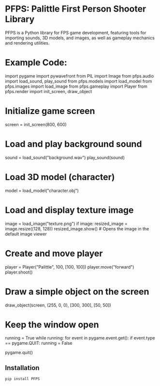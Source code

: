 # PFPS: Palittle First Person Shooter Library

PFPS is a Python library for FPS game development, featuring tools for importing sounds, 3D models, and images, as well as gameplay mechanics and rendering utilities.

# Example Code:


import pygame
import pywavefront
from PIL import Image
from pfps.audio import load_sound, play_sound
from pfps.models import load_model
from pfps.images import load_image
from pfps.gameplay import Player
from pfps.render import init_screen, draw_object

# Initialize game screen
screen = init_screen(800, 600)

# Load and play background sound
sound = load_sound("background.wav")
play_sound(sound)

# Load 3D model (character)
model = load_model("character.obj")

# Load and display texture image
image = load_image("texture.png")
if image:
    resized_image = image.resize((128, 128))
    resized_image.show()  # Opens the image in the default image viewer

# Create and move player
player = Player("Palittle", 100, [100, 100])
player.move("forward")
player.shoot()

# Draw a simple object on the screen
draw_object(screen, (255, 0, 0), [300, 300], [50, 50])

# Keep the window open
running = True
while running:
    for event in pygame.event.get():
        if event.type == pygame.QUIT:
            running = False

pygame.quit()




## Installation
```bash
pip install PFPS
